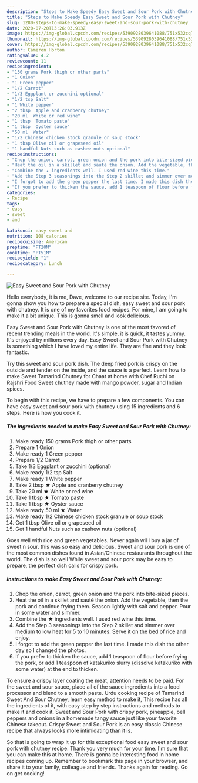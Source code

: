 ```yaml
---
description: "Steps to Make Speedy Easy Sweet and Sour Pork with Chutney"
title: "Steps to Make Speedy Easy Sweet and Sour Pork with Chutney"
slug: 1280-steps-to-make-speedy-easy-sweet-and-sour-pork-with-chutney
date: 2020-07-20T13:26:03.913Z
image: https://img-global.cpcdn.com/recipes/5390928039641088/751x532cq70/easy-sweet-and-sour-pork-with-chutney-recipe-main-photo.jpg
thumbnail: https://img-global.cpcdn.com/recipes/5390928039641088/751x532cq70/easy-sweet-and-sour-pork-with-chutney-recipe-main-photo.jpg
cover: https://img-global.cpcdn.com/recipes/5390928039641088/751x532cq70/easy-sweet-and-sour-pork-with-chutney-recipe-main-photo.jpg
author: Cameron Horton
ratingvalue: 4.2
reviewcount: 11
recipeingredient:
- "150 grams Pork thigh or other parts"
- "1 Onion"
- "1 Green pepper"
- "1/2 Carrot"
- "1/3 Eggplant or zucchini optional"
- "1/2 tsp Salt"
- "1 White pepper"
- "2 tbsp  Apple and cranberry chutney"
- "20 ml  White or red wine"
- "1 tbsp  Tomato paste"
- "1 tbsp  Oyster sauce"
- "50 ml  Water"
- "1/2 Chinese chicken stock granule or soup stock"
- "1 tbsp Olive oil or grapeseed oil"
- "1 handful Nuts such as cashew nuts optional"
recipeinstructions:
- "Chop the onion, carrot, green onion and the pork into bite-sized pieces."
- "Heat the oil in a skillet and sauté the onion. Add the vegetable, then the pork and continue frying them. Season lightly with salt and pepper. Pour in some water and simmer."
- "Combine the ★ ingredients well. I used red wine this time."
- "Add the Step 3 seasonings into the Step 2 skillet and simmer over medium to low heat for 5 to 10 minutes.   Serve it on the bed of rice and enjoy."
- "I forgot to add the green pepper the last time. I made this dish the other day so I changed the photos."
- "If you prefer to thicken the sauce, add 1 teaspoon of flour before frying the pork, or add 1 teaspoon of katakuriko slurry (dissolve katakuriko with some water) at the end to thicken."
categories:
- Recipe
tags:
- easy
- sweet
- and

katakunci: easy sweet and 
nutrition: 108 calories
recipecuisine: American
preptime: "PT20M"
cooktime: "PT51M"
recipeyield: "1"
recipecategory: Lunch

---
```



![Easy Sweet and Sour Pork with Chutney](https://img-global.cpcdn.com/recipes/5390928039641088/751x532cq70/easy-sweet-and-sour-pork-with-chutney-recipe-main-photo.jpg)

Hello everybody, it is me, Dave, welcome to our recipe site. Today, I'm gonna show you how to prepare a special dish, easy sweet and sour pork with chutney. It is one of my favorites food recipes. For mine, I am going to make it a bit unique. This is gonna smell and look delicious.

Easy Sweet and Sour Pork with Chutney is one of the most favored of recent trending meals in the world. It's simple, it is quick, it tastes yummy. It's enjoyed by millions every day. Easy Sweet and Sour Pork with Chutney is something which I have loved my entire life. They are fine and they look fantastic.

Try this sweet and sour pork dish. The deep fried pork is crispy on the outside and tender on the inside, and the sauce is a perfect. Learn how to make Sweet Tamarind Chutney for Chaat at home with Chef Ruchi on Rajshri Food Sweet chutney made with mango powder, sugar and Indian spices.


To begin with this recipe, we have to prepare a few components. You can have easy sweet and sour pork with chutney using 15 ingredients and 6 steps. Here is how you cook it.

<!--inarticleads1-->

##### The ingredients needed to make Easy Sweet and Sour Pork with Chutney:

1. Make ready 150 grams Pork thigh or other parts
1. Prepare 1 Onion
1. Make ready 1 Green pepper
1. Prepare 1/2 Carrot
1. Take 1/3 Eggplant or zucchini (optional)
1. Make ready 1/2 tsp Salt
1. Make ready 1 White pepper
1. Take 2 tbsp ★ Apple and cranberry chutney
1. Take 20 ml ★ White or red wine
1. Take 1 tbsp ★ Tomato paste
1. Take 1 tbsp ★ Oyster sauce
1. Make ready 50 ml ★ Water
1. Make ready 1/2 Chinese chicken stock granule or soup stock
1. Get 1 tbsp Olive oil or grapeseed oil
1. Get 1 handful Nuts such as cashew nuts (optional)


Goes well with rice and green vegetables. Never again wil I buy a jar of sweet n sour. this was so easy and delicious. Sweet and sour pork is one of the most common dishes found in Asian/Chinese restaurants throughout the world. The dish is so well While sweet and sour pork may be easy to prepare, the perfect dish calls for crispy pork. 

<!--inarticleads2-->

##### Instructions to make Easy Sweet and Sour Pork with Chutney:

1. Chop the onion, carrot, green onion and the pork into bite-sized pieces.
1. Heat the oil in a skillet and sauté the onion. Add the vegetable, then the pork and continue frying them. Season lightly with salt and pepper. Pour in some water and simmer.
1. Combine the ★ ingredients well. I used red wine this time.
1. Add the Step 3 seasonings into the Step 2 skillet and simmer over medium to low heat for 5 to 10 minutes.   Serve it on the bed of rice and enjoy.
1. I forgot to add the green pepper the last time. I made this dish the other day so I changed the photos.
1. If you prefer to thicken the sauce, add 1 teaspoon of flour before frying the pork, or add 1 teaspoon of katakuriko slurry (dissolve katakuriko with some water) at the end to thicken.


To ensure a crispy layer coating the meat, attention needs to be paid. For the sweet and sour sauce, place all of the sauce ingredients into a food processor and blend to a smooth paste. Urdu cooking recipe of Tamarind Sweet And Sour Chutney, learn easy method to make it, This recipe has all the ingredients of it, with easy step by step instructions and methods to make it and cook it. Sweet and Sour Pork with crispy pork, pineapple, bell peppers and onions in a homemade tangy sauce just like your favorite Chinese takeout. Crispy Sweet and Sour Pork is an easy classic Chinese recipe that always looks more intimidating than it is. 

So that is going to wrap it up for this exceptional food easy sweet and sour pork with chutney recipe. Thank you very much for your time. I'm sure that you can make this at home. There is gonna be interesting food in home recipes coming up. Remember to bookmark this page in your browser, and share it to your family, colleague and friends. Thanks again for reading. Go on get cooking!
